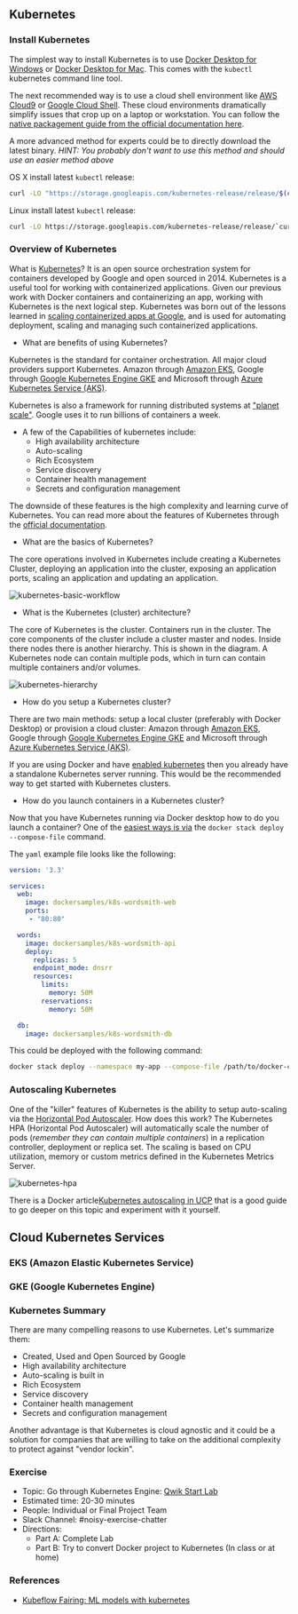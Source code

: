 ## Kubernetes

### Install Kubernetes

The simplest way to install Kubernetes is to use [Docker Desktop for Windows](https://docs.docker.com/docker-for-windows/#kubernetes) or [Docker Desktop for Mac](https://docs.docker.com/docker-for-mac/kubernetes/). This comes with the `kubectl` kubernetes command line tool.

The next recommended way is to use a cloud shell environment like [AWS Cloud9](https://aws.amazon.com/cloud9/) or [Google Cloud Shell](https://cloud.google.com/shell/).  These cloud environments dramatically simplify issues that crop up on a laptop or workstation.  You can follow the [native packagement guide from the official documentation here](https://kubernetes.io/docs/tasks/tools/install-kubectl/#install-kubectl-on-linux).

A more advanced method for experts could be to directly download the latest binary. *HINT:  You probably don't want to use this method and should use an easier method above*  

OS X install latest `kubectl` release:

```bash
curl -LO "https://storage.googleapis.com/kubernetes-release/release/$(curl -s https://storage.googleapis.com/kubernetes-release/release/stable.txt)/bin/darwin/amd64/kubectl"
```

Linux install latest `kubectl` release:

```bash
curl -LO https://storage.googleapis.com/kubernetes-release/release/`curl -s https://storage.googleapis.com/kubernetes-release/release/stable.txt`/bin/linux/amd64/kubectl
```

### Overview of Kubernetes

What is [Kubernetes](https://github.com/kubernetes/kubernetes)?  It is an open source orchestration system for containers developed by Google and open sourced in 2014.  Kubernetes is a useful tool for working with containerized applications. Given our previous work with Docker containers and containerizing an app, working with Kubernetes is the next logical step. Kubernetes was born out of the lessons learned in [scaling containerized apps at Google](https://queue.acm.org/detail.cfm?id=2898444), and is used for automating deployment, scaling and managing such containerized applications.

* What are benefits of using Kubernetes?

Kubernetes is the standard for container orchestration.  All major cloud providers support Kubernetes. Amazon through [Amazon EKS](https://aws.amazon.com/eks/), Google through [Google Kubernetes Engine GKE](https://cloud.google.com/kubernetes-engine) and Microsoft through [Azure Kubernetes Service (AKS)](https://azure.microsoft.com/en-us/services/kubernetes-service/).

Kubernetes is also a framework for running distributed systems at ["planet scale"](https://kubernetes.io/).  Google uses it to run billions of containers a week. 

* A few of the Capabilities of kubernetes include:
    - High availability architecture
    - Auto-scaling
    - Rich Ecosystem
    - Service discovery
    - Container health management
    - Secrets and configuration management

The downside of these features is the high complexity and learning curve of Kubernetes.  You can read more about the features of Kubernetes through the [official documentation](https://kubernetes.io/docs/home/).

* What are the basics of Kubernetes?

The core operations involved in Kubernetes include creating a Kubernetes Cluster, deploying an application into the cluster, exposing an application ports, scaling an application and updating an application.

![kubernetes-basic-workflow](https://user-images.githubusercontent.com/58792/73751322-e4253c00-472c-11ea-8caf-6ce84d89f2c8.png)

* What is the Kubernetes (cluster) architecture?

The core of Kubernetes is the cluster.  Containers run in the cluster.  The core components of the cluster include a cluster master and nodes.  Inside there nodes there is another hierarchy.  This is shown in the diagram. A Kubernetes node can contain multiple pods, which in turn can contain multiple containers and/or volumes.

![kubernetes-hierarchy](https://user-images.githubusercontent.com/58792/73753736-22245f00-4731-11ea-9196-ba22b71e89c2.png)

* How do you setup a Kubernetes cluster?

There are two main methods:  setup a local cluster (preferably with Docker Desktop) or provision a cloud cluster: Amazon through [Amazon EKS](https://aws.amazon.com/eks/), Google through [Google Kubernetes Engine GKE](https://cloud.google.com/kubernetes-engine) and Microsoft through [Azure Kubernetes Service (AKS)](https://azure.microsoft.com/en-us/services/kubernetes-service/).

If you are using Docker and have [enabled kubernetes](https://docs.docker.com/docker-for-mac/#kubernetes) then you already have a standalone Kubernetes server running.  This would be the recommended way to get started with Kubernetes clusters.

* How do you launch containers in a Kubernetes cluster?

Now that you have Kubernetes running via Docker desktop how to do you launch a container?  One of the [easiest ways is via](https://docs.docker.com/docker-for-mac/kubernetes/) the `docker stack deploy --compose-file` command.

The `yaml` example file looks like the following:

```yaml
version: '3.3'

services:
  web:
    image: dockersamples/k8s-wordsmith-web
    ports:
     - "80:80"

  words:
    image: dockersamples/k8s-wordsmith-api
    deploy:
      replicas: 5
      endpoint_mode: dnsrr
      resources:
        limits:
          memory: 50M
        reservations:
          memory: 50M

  db:
    image: dockersamples/k8s-wordsmith-db
```

This could be deployed with the following command:

```bash
docker stack deploy --namespace my-app --compose-file /path/to/docker-compose.yml mystack
```


### Autoscaling Kubernetes

One of the "killer" features of Kubernetes is the ability to setup auto-scaling via the [Horizontal Pod Autoscaler](https://kubernetes.io/docs/tasks/run-application/horizontal-pod-autoscale/). How does this work? The Kubernetes HPA (Horizontal Pod Autoscaler) will automatically scale the number of pods (*remember they can contain multiple containers*) in a replication controller, deployment or replica set.  The scaling is based on CPU utilization, memory or custom metrics defined in the Kubernetes Metrics Server.

![kubernetes-hpa](https://user-images.githubusercontent.com/58792/73760449-53099180-473b-11ea-8710-854d6068959e.png)

There is a Docker article[Kubernetes autoscaling in UCP](https://success.docker.com/article/kubernetes-autoscaling-in-ucp) that is a good guide to go deeper on this topic and experiment with it yourself.

## Cloud Kubernetes Services

### EKS (Amazon Elastic Kubernetes Service)

### GKE (Google Kubernetes Engine)


### Kubernetes Summary

There are many compelling reasons to use Kubernetes.  Let's summarize them:

* Created, Used and Open Sourced by Google
* High availability architecture
* Auto-scaling is built in
* Rich Ecosystem
* Service discovery
* Container health management
* Secrets and configuration management

Another advantage is that Kubernetes is cloud agnostic and it could be a solution for companies that are willing to take on the additional complexity to protect against "vendor lockin".



### Exercise

* Topic:  Go through Kubernetes Engine: [Qwik Start Lab](https://www.qwiklabs.com/focuses/878?parent=catalog)
* Estimated time:  20-30 minutes
* People:  Individual or Final Project Team
* Slack Channel:  #noisy-exercise-chatter
* Directions:
    * Part A:  Complete Lab
    * Part B:  Try to convert Docker project to Kubernetes (In class or at home)

### References

* [Kubeflow Fairing:  ML models with kubernetes](https://github.com/kubeflow/fairing)